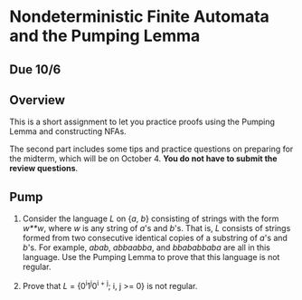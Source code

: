 # Nondeterministic Finite Automata and the Pumping Lemma

## Due 10/6

## Overview

This is a short assignment to let you practice proofs using the Pumping Lemma and constructing NFAs.

The second part includes some tips and practice questions on preparing for the midterm, which will be on October 4. **You do not have to submit the review questions**.


## Pump

1. Consider the language *L* on {*a*, *b*} consisting of strings with the form *w**w*, where *w* is any string of *a*'s and *b*'s. That is, *L* consists of strings formed from two consecutive identical copies of a substring of *a*'s and *b*'s. For example, *abab*, *abbaabba*, and *bbababbaba* are all in this language. Use the Pumping Lemma to prove that this language is not regular.

2. Prove that *L* = {0<sup>i</sup>1<sup>j</sup>0<sup>i + j</sup>; i, j >= 0} is not regular.
